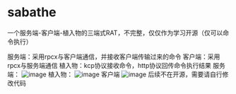 # sabathe
一个服务端-客户端-植入物的三端式RAT，不完整，仅仅作为学习开源（仅可以命令执行）

服务端：采用rpcx与客户端通信，并接收客户端传输过来的命令
客户端：采用rpcx与服务端通信
植入物：kcp协议接收命令，http协议回传命令执行结果
服务端：
![image](https://user-images.githubusercontent.com/74412075/149697357-3b60019d-78dc-4bbb-9b8d-978f739a21c4.png)
植入物：
![image](https://user-images.githubusercontent.com/74412075/149697523-c80b209f-7175-48c2-8287-74fd4c531991.png)
客户端
![image](https://user-images.githubusercontent.com/74412075/149698174-e4e47b09-87e5-475e-8d28-d415f504e706.png)
后续不在开源，需要请自行修改代码
